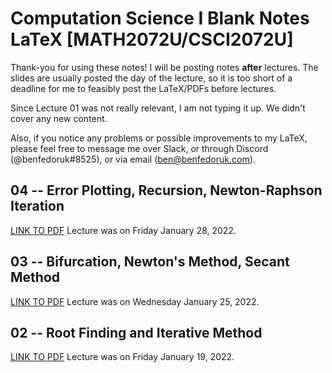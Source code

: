 # Computation Science I Blank Notes LaTeX [MATH2072U/CSCI2072U]

Thank-you for using these notes! I will be posting notes **after** lectures. The slides are usually posted the day of the lecture, so it is too short of a deadline for me to feasibly post the LaTeX/PDFs before lectures. 

Since Lecture 01 was not really relevant, I am not typing it up. We didn't cover any new content.

Also, if you notice any problems or possible improvements to my LaTeX, please feel free to message me over Slack, or through Discord (@benfedoruk#8525), or via email (ben@benfedoruk.com). 

## 04 -- Error Plotting, Recursion, Newton-Raphson Iteration
[LINK TO PDF](04.pdf)
Lecture was on Friday January 28, 2022. 

## 03 -- Bifurcation, Newton's Method, Secant Method
[LINK TO PDF](03.pdf)
Lecture was on Wednesday January 25, 2022.

## 02 -- Root Finding and Iterative Method
[LINK TO PDF](02.pdf)
Lecture was on Friday January 19, 2022. 
